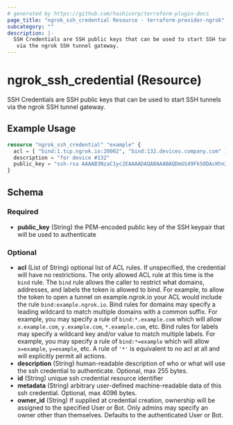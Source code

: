 ```yaml
---
# generated by https://github.com/hashicorp/terraform-plugin-docs
page_title: "ngrok_ssh_credential Resource - terraform-provider-ngrok"
subcategory: ""
description: |-
  SSH Credentials are SSH public keys that can be used to start SSH tunnels
   via the ngrok SSH tunnel gateway.
---
```


# ngrok_ssh_credential (Resource)

SSH Credentials are SSH public keys that can be used to start SSH tunnels
 via the ngrok SSH tunnel gateway.

## Example Usage

```terraform
resource "ngrok_ssh_credential" "example" {
  acl = [ "bind:1.tcp.ngrok.io:20002", "bind:132.devices.company.com" ]
  description = "for device #132"
  public_key = "ssh-rsa AAAAB3NzaC1yc2EAAAADAQABAAABAQDmGS49FkSODAcKhn3+/47DW2zEn19BZvzRQ8RZjL3v6hCIX2qXfsFK35EGxNI0wV23H4xXC2gVRPHKU71YnCb50tad3yMBTM6+2yfGsEDasEH/anmBLclChKvuGiT547RskZlpbAbdq3GvbzmY+R/2EBRMOiObpc8XmSzKAd05j28kqN0+rZO65SWId0MXdvJdSCSAnuRqBNd/aXKlu8hBPDcgwbT2lMkuR+ApoBS2FLRBOiQyt2Ol0T7Uuf7lTLlazpGB3uTw5zFYUNXkuuI6cAP8QYuY1Bne/hNrG8t3Aw9a1yc2C4Fz1hJ/4OMRxTQ8SUQf+Rmxs8DryMlMFJ8r device132@example.com"
}
```

<!-- schema generated by tfplugindocs -->
## Schema

### Required

- **public_key** (String) the PEM-encoded public key of the SSH keypair that will be used to authenticate

### Optional

- **acl** (List of String) optional list of ACL rules. If unspecified, the credential will have no restrictions. The only allowed ACL rule at this time is the `bind` rule. The `bind` rule allows the caller to restrict what domains, addresses, and labels the token is allowed to bind. For example, to allow the token to open a tunnel on example.ngrok.io your ACL would include the rule `bind:example.ngrok.io`. Bind rules for domains may specify a leading wildcard to match multiple domains with a common suffix. For example, you may specify a rule of `bind:*.example.com` which will allow `x.example.com`, `y.example.com`, `*.example.com`, etc. Bind rules for labels may specify a wildcard key and/or value to match multiple labels. For example, you may specify a rule of `bind:*=example` which will allow `x=example`, `y=example`, etc. A rule of `'*'` is equivalent to no acl at all and will explicitly permit all actions.
- **description** (String) human-readable description of who or what will use the ssh credential to authenticate. Optional, max 255 bytes.
- **id** (String) unique ssh credential resource identifier
- **metadata** (String) arbitrary user-defined machine-readable data of this ssh credential. Optional, max 4096 bytes.
- **owner_id** (String) If supplied at credential creation, ownership will be assigned to the specified User or Bot. Only admins may specify an owner other than themselves. Defaults to the authenticated User or Bot.


